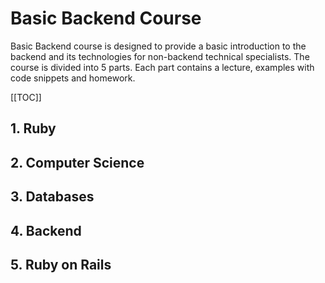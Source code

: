 # Basic Backend Course

Basic Backend course is designed to provide a basic introduction to the backend and its technologies for non-backend technical specialists. The course is divided into 5 parts. Each part contains a lecture, examples with code snippets and homework.

[[TOC]]

## 1. Ruby

## 2. Computer Science

## 3. Databases

## 4. Backend

## 5. Ruby on Rails

